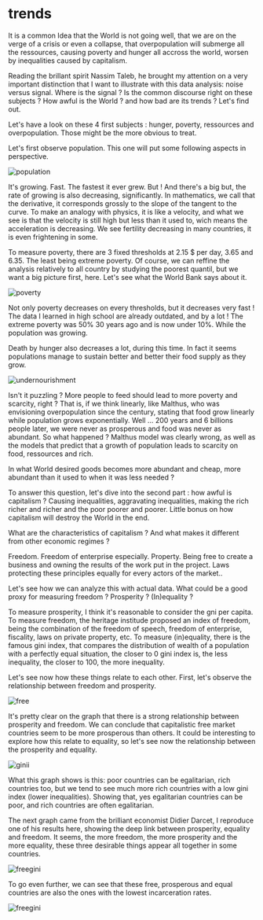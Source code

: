 # trends


It is a common Idea that the World is not going well, that we are on the verge of a crisis or even a collapse, that overpopulation will submerge all the ressources, causing poverty and hunger all accross the world, worsen by inequalities caused by capitalism. 

Reading the brillant spirit Nassim Taleb, he brought my attention on a very important distinction that I want to illustrate with this data analysis: noise versus signal. Where is the signal ? Is the common discourse right on these subjects ? How awful is the World ? and how bad are its trends ? Let's find out.

Let's have a look on these 4 first subjects : hunger, poverty, ressources and overpopulation. Those might be the more obvious to treat. 

Let's first observe population. This one will put some following aspects in perspective.

![population](graphs/population.png)

It's growing. Fast. The fastest it ever grew. But ! And there's a big but, the rate of growing is also decreasing, significantly. In mathematics, we call that the derivative, it corresponds grossly to the slope of the tangent to the curve. To make an analogy with physics, it is like a velocity, and what we see is that the velocity is still high but less than it used to, wich means the acceleration is decreasing. We see fertility decreasing in many countries, it is even frightening in some. 

To measure poverty, there are 3 fixed thresholds at 2.15 $ per day, 3.65 and 6.35. The least being extreme poverty. Of course, we can reffine the analysis relatively to all country by studying the poorest quantil, but we want a big picture first, here. Let's see what the World Bank says about it.

![poverty](graphs/poverty.png)

Not only poverty decreases on every thresholds, but it decreases very fast ! The data I learned in high school are already outdated, and by a lot ! The extreme poverty was 50% 30 years ago and is now under 10%. While the population was growing.

Death by hunger also decreases a lot, during this time. In fact it seems populations manage to sustain better and better their food supply as they grow.

![undernourishment](graphs/undernourishment.png)

Isn't it puzzling ? More people to feed should lead to more poverty and scarcity, right ? That is, if we think linearly, like Malthus, who was envisioning overpopulation since the century, stating that food grow linearly while population grows exponentially. Well ... 200 years and 6 billions people later, we were never as prosperous and food was never as abundant. So what happened ? Malthus model was clearly wrong, as well as the models that predict that a growth of population leads to scarcity on food, ressources and rich.  


In what World desired goods becomes more abundant and cheap, more abundant than it used to when it was less needed ? 

To answer this question, let's dive into the second part : how awful is capitalism ? Causing inequalities, aggravating inequalities, making the rich richer and richer and the poor poorer and poorer. Little bonus on how capitalism will destroy the World in the end. 

What are the characteristics of capitalism ? And what makes it different from other economic regimes ? 

Freedom. Freedom of enterprise especially. 
Property. Being free to create a business and owning the results of the work put in the project. 
Laws protecting these principles equally for every actors of the market..

Let's see how we can analyze this with actual data. What could be a good proxy for measuring freedom ? Prosperity ? (In)equality ?

To measure prosperity, I think it's reasonable to consider the gni per capita. To measure freedom, the heritage institude proposed an index of freedom, being the combination of the freedom of speech, freedom of enterprise, fiscality, laws on private property, etc. To measure (in)equality, there is the famous gini index, that compares the distribution of wealth of a population with a perfectly equal situation, the closer to 0 gini index is, the less inequality, the closer to 100, the more inequality. 

Let's see now how these things relate to each other. First, let's observe the relationship between freedom and prosperity.

![free](graphs/freedom-gnipercapita.png)

It's pretty clear on the graph that there is a strong relationship between prosperity and freedom. We can conclude that capitalistic free market countries seem to be more prosperous than others. It could be interesting to explore how this relate to equality, so let's see now the relationship between the prosperity and equality.

![ginii](graphs/Gini-gnipercapita.png)

What this graph shows is this: poor countries can be egalitarian, rich countries too, but we tend to see much more rich countries with a low gini index (lower inequalities). Showing that, yes egalitarian countries can be poor, and rich countries are often egalitarian. 

The next graph came from the brilliant economist Didier Darcet, I reproduce one of his results here, showing the deep link between prosperity, equality and freedom. It seems, the more freedom, the more prosperity and the more equality, these three desirable things appear all together in some countries.


![freegini](graphs/Gini-freedom-gnipercapita.png)


To go even further, we can see that these free, prosperous and equal countries are also the ones with the lowest incarceration rates.

![freegini](graphs/prison_region.png)




